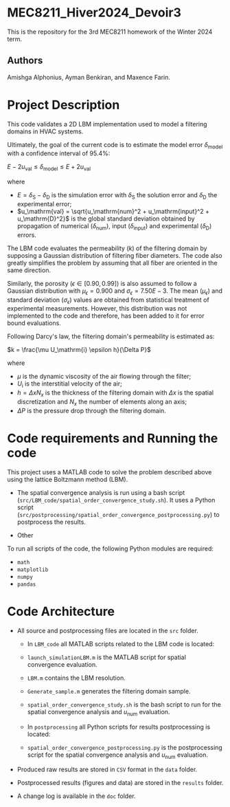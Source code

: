 # MEC8211_Hiver2024_Devoir3

This is the repository for the 3rd MEC8211 homework of the Winter 2024 term.

## Authors 

Amishga Alphonius, Ayman Benkiran, and Maxence Farin.

# Project Description

This code validates a 2D LBM implementation used to model a filtering domains in HVAC systems.

Ultimately, the goal of the current code is to estimate the model error $`\delta_{\mathrm{model}}`$ with a confidence interval of $`95.4 \%`$:

$`E - 2 u_\mathrm{val} \leq \delta_{\mathrm{model}} \leq E + 2 u_\mathrm{val}`$

where 

- $`E = \delta_{\mathrm{S}} - \delta_{\mathrm{D}}`$ is the simulation error with $`\delta_{\mathrm{S}}`$ the solution error and $`\delta_{\mathrm{D}}`$ the experimental error;
- $`u_\mathrm{val} = \sqrt{u_\mathrm{num}^2 + u_\mathrm{input}^2 + u_\mathrm{D}^2}`$ is the global standard deviation obtained by propagation of numerical ($`\delta_{\mathrm{num}}`$), input ($`\delta_{\mathrm{input}}`$) and experimental ($`\delta_{\mathrm{D}}`$) errors.

The LBM code evaluates the permeability ($`k`$) of the filtering domain by supposing a Gaussian distribution of filtering fiber diameters. The code also greatly simplifies the problem by assuming that all fiber are oriented in the same direction.

Similarly, the porosity ($`\epsilon \in [0.90, 0.99]`$) is also assumed to follow a Gaussian distribution with $`\mu_{\epsilon}=0.900`$ and $`\sigma_{\epsilon}=7.50E-3`$. The mean ($`\mu_{\epsilon}`$) and standard deviation ($`\sigma_{\epsilon}`$) values are obtained from statistical treatment of experimental measurements. However, this distribution was not implemented to the code and therefore, has been added to it for error bound evaluations.

Following Darcy's law, the filtering domain's permeability is estimated as:

$`k = \frac{\mu U_\mathrm{i} \epsilon h}{\Delta P}`$

where 

- $`\mu`$ is the dynamic viscosity of the air flowing through the filter;
- $`U_\mathrm{i}`$ is the interstitial velocity of the air;
- $`h=\Delta x N_x`$ is the thickness of the filtering domain with $`\Delta x`$ is the spatial discretization and $`N_x`$ the number of elements along an axis;
- $`\Delta P`$ is the pressure drop through the filtering domain.

# Code requirements and Running the code

This project uses a MATLAB code to solve the problem described above using the lattice Boltzmann method (LBM).

- The spatial convergence analysis is run using a bash script (`src/LBM_code/spatial_order_convergence_study.sh`). It uses a Python script (`src/postprocessing/spatial_order_convergence_postprocessing.py`) to postprocess the results.

- Other 

To run all scripts of the code, the following Python modules are required:
    
  - `math`
  - `matplotlib`
  - `numpy`
  - `pandas`

# Code Architecture

- All source and postprocessing files are located in the `src` folder.

  -  In `LBM_code` all MATLAB scripts related to the LBM code is located:

    - `launch_simulationLBM.m` is the MATLAB script for spatial convergence evaluation.
    - `LBM.m` contains the LBM resolution.
    - `Generate_sample.m` generates the filtering domain sample.
    - `spatial_order_convergence_study.sh` is the bash script to run for the spatial convergence analysis and $`u_\mathrm{num}`$ evaluation.
  

  -  In `postprocessing` all Python scripts for results postprocessing is located:
    - `spatial_order_convergence_postprocessing.py` is the postprocessing script for the spatial convergence analysis and $`u_\mathrm{num}`$ evaluation.

- Produced raw results are stored in `CSV` format in the `data` folder.
- Postprocessed results (figures and data) are stored in the `results` folder.
- A change log is available in the `doc` folder.